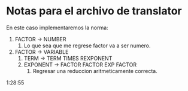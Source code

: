 # Notas para el archivo de translator

En este caso implementaremos la norma: 

1. FACTOR -> NUMBER
   1. Lo que sea que me regrese factor va a ser numero.
2. FACTOR -> VARIABLE
   1. TERM -> TERM TIMES REXPONENT
   2. EXPONENT -> FACTOR FACTOR EXP FACTOR
      1. Regresar una reduccion aritmeticamente correcta.

1:28:55















































































